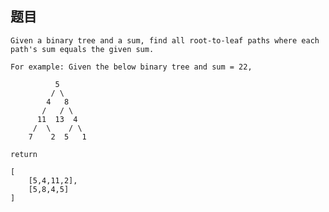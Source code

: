 ## 题目
    Given a binary tree and a sum, find all root-to-leaf paths where each path's sum equals the given sum.

    For example: Given the below binary tree and sum = 22,

              5
             / \
            4   8
           /   / \
          11  13  4
         /  \    / \
        7    2  5   1

    return

    [
        [5,4,11,2],
        [5,8,4,5]
    ]
